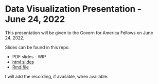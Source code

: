 # Data Visualization Presentation - June 24, 2022

This presentation will be given to the Govern for America Fellows on June 24, 2022. 

Slides can be found in this repo. 

- PDF slides - WIP
- [html slides](https://github.com/jrozra200/GFA/blob/main/Data%20Visualization/Data-Visualization.html)
- [Rmd file](https://github.com/jrozra200/GFA/blob/main/Data%20Visualization/Data%20Visualization.Rmd) 

I will add the recording, if available, when available.